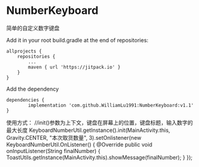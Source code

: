 # NumberKeyboard
简单的自定义数字键盘

Add it in your root build.gradle at the end of repositories:

	allprojects {
		repositories {
			...
			maven { url 'https://jitpack.io' }
		}
	}
  
Add the dependency

	dependencies {
	        implementation 'com.github.WilliamLu1991:NumberKeyboard:v1.1'
	}


使用方式：
//init()参数为上下文，键盘在屏幕上的位置，键盘标题，输入数字的最大长度
KeyboardNumberUtil.getInstance().init(MainActivity.this, Gravity.CENTER, "本次取货数量", 3).setOnlistener(new KeyboardNumberUtil.OnListener() {
                    @Override
                    public void onInputListener(String finalNumber) {
                        ToastUtils.getInstance(MainActivity.this).showMessage(finalNumber);
                    }
                });

